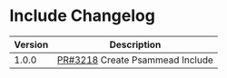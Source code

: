 # Include Changelog

| Version | Description |
|---------|-------------|
| 1.0.0   | [PR#3218](https://github.com/bbc/psammead/pull/3218) Create Psammead Include |
